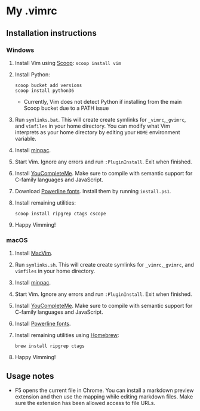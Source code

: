 # My .vimrc

## Installation instructions

### Windows

1. Install Vim using [Scoop][]: `scoop install vim`

1. Install Python:
    ```
    scoop bucket add versions
    scoop install python36
    ```
    - Currently, Vim does not detect Python if installing from the main Scoop
      bucket due to a PATH issue

1. Run `symlinks.bat`. This will create create symlinks for `_vimrc`,`_gvimrc`,
   and `vimfiles` in your home directory. You can modify what Vim interprets as
   your home directory by editing your `HOME` environment variable.

1. Install [minpac][].

1. Start Vim. Ignore any errors and run `:PluginInstall`. Exit when finished.

1. Install [YouCompleteMe][ycm-windows]. Make sure to compile with semantic
   support for C-family languages and JavaScript.

1. Download [Powerline fonts][]. Install them by running `install.ps1`.

1. Install remaining utilities:
    ```
    scoop install ripgrep ctags cscope
    ```

1. Happy Vimming!

### macOS

1. Install [MacVim][].

1. Run `symlinks.sh`. This will create create symlinks for `_vimrc`,`_gvimrc`,
   and `vimfiles` in your home directory.

1. Install [minpac][].

1. Start Vim. Ignore any errors and run `:PluginInstall`. Exit when finished.

1. Install [YouCompleteMe][ycm-mac]. Make sure to compile with semantic
   support for C-family languages and JavaScript.

1. Install [Powerline fonts][].

1. Install remaining utilities using [Homebrew][]:
    ```
    brew install ripgrep ctags
    ```

1. Happy Vimming!

## Usage notes

* F5 opens the current file in Chrome. You can install a markdown preview
  extension and then use the mapping while editing markdown files. Make sure
  the extension has been allowed access to file URLs.

[Scoop]: http://scoop.sh/
[minpac]: https://github.com/k-takata/minpac
[ycm-windows]: https://github.com/Valloric/YouCompleteMe#windows
[Powerline fonts]: https://github.com/powerline/fonts
[MacVim]: http://macvim-dev.github.io/macvim/
[ycm-mac]: https://github.com/Valloric/YouCompleteMe#mac-os-x
[Homebrew]: https://brew.sh/
